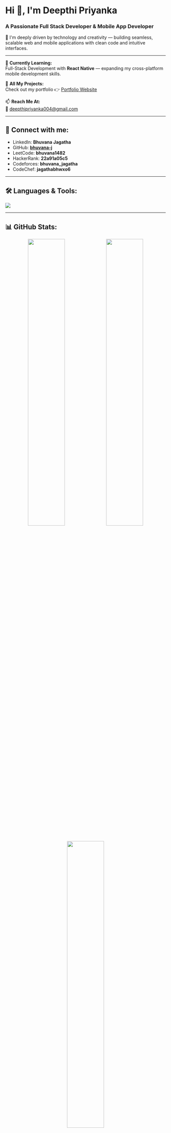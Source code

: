 # Hi 👋, I'm Deepthi Priyanka  
### A Passionate Full Stack Developer & Mobile App Developer

🚀 I'm deeply driven by technology and creativity — building seamless, scalable web and mobile applications with clean code and intuitive interfaces.

---

🌱 **Currently Learning:**  
Full-Stack Development with **React Native** — expanding my cross-platform mobile development skills.

💼 **All My Projects:**  
Check out my portfolio 👉 [Portfolio Website](https://portofolio-three-umber.vercel.app/)

📫 **Reach Me At:**  
📧 deepthipriyanka004@gmail.com

---

## 🔗 Connect with me:
- LinkedIn: **Bhuvana Jagatha**  
- GitHub: [**bhuvana-j**](https://github.com/bhuvana-j)  
- LeetCode: **bhuvana1482**  
- HackerRank: **22a91a05c5**  
- Codeforces: **bhuvana_jagatha**  
- CodeChef: **jagathabhwxo6**

---

## 🛠️ Languages & Tools:
<p>
  <img src="https://skillicons.dev/icons?i=html,css,js,bootstrap,react,reactnative,angular,angularjs,nodejs,express,mongodb,mysql,java,python,cpp,c,git,linux,figma,androidstudio" />
</p>

---

## 📊 GitHub Stats:

<p align="center">
  <img src="https://github-readme-stats.vercel.app/api?username=bhuvana-j&show_icons=true&theme=radical" width="48%" />
  <img src="https://github-readme-streak-stats.herokuapp.com?user=bhuvana-j&theme=radical&hide_border=false" width="48%" />
</p>

<p align="center">
  <img src="https://github-readme-stats.vercel.app/api/top-langs/?username=bhuvana-j&layout=compact&theme=radical" width="48%" />
</p>

---

✨ *Building with purpose. Designing with passion. Learning nonstop.*  
Let’s connect and create something awesome together!
